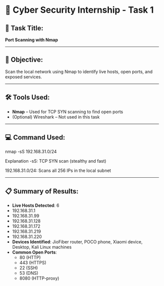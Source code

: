 # 🚀 Cyber Security Internship - Task 1

## 📝 Task Title:
**Port Scanning with Nmap**

---

## 🎯 Objective:
Scan the local network using Nmap to identify live hosts, open ports, and exposed services.

---

## 🛠️ Tools Used:
- **Nmap** – Used for TCP SYN scanning to find open ports
- (Optional) Wireshark – Not used in this task

---

## 💻 Command Used:
nmap -sS 192.168.31.0/24

Explanation
  -sS: TCP SYN scan (stealthy and fast)

   192.168.31.0/24: Scans all 256 IPs in the local subnet


---

## 📋 Summary of Results:
- **Live Hosts Detected**: 6
- 192.168.31.1
- 192.168.31.99
- 192.168.31.128
- 192.168.31.172
- 192.168.31.219
- 192.168.31.220
- **Devices Identified**: JioFiber router, POCO phone, Xiaomi device, Desktop, Kali Linux machines
- **Common Open Ports**:
  - 80 (HTTP)
  - 443 (HTTPS)
  - 22 (SSH)
  - 53 (DNS)
  - 8080 (HTTP-proxy)

